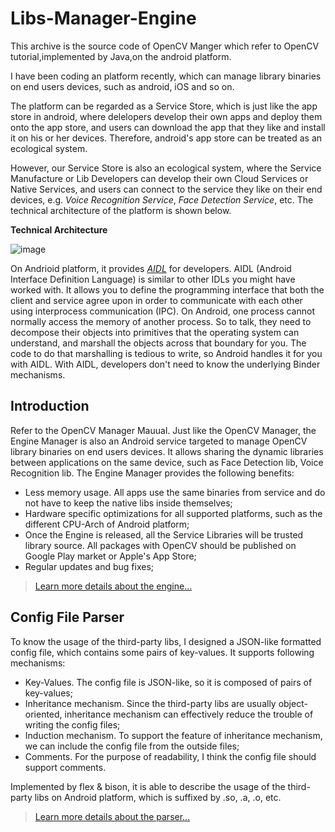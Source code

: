 Libs-Manager-Engine
===
This archive is the source code of OpenCV Manger which refer to OpenCV tutorial,implemented by Java,on the android platform.

I have been coding an platform recently, which can manage library binaries on end users devices, such as android, iOS and so on.

The platform can be regarded as a Service Store, which is just like the app store in android, where delelopers develop their own apps and deploy them onto the app store, and users can download the app that they like and install it on his or her devices. Therefore, android's app store can be treated as an ecological system.

However, our Service Store is also an ecological system, where the Service Manufacture or Lib Developers can develop their own Cloud Services or Native Services, and users can connect to the service they like on their end devices, e.g. *Voice Recognition Service*, *Face Detection Service*, etc. The technical architecture of the platform is shown below.

**Technical Architecture**

![image](https://github.com/lijiansong/OpenCV-Manager-Engine/blob/master/screenshot/arch.png "Technical Architecture")

On Andrioid platform, it provides [*AIDL*](https://developer.android.com/guide/components/aidl.html) for developers. AIDL (Android Interface Definition Language) is similar to other IDLs you might have worked with. It allows you to define the programming interface that both the client and service agree upon in order to communicate with each other using interprocess communication (IPC). On Android, one process cannot normally access the memory of another process. So to talk, they need to decompose their objects into primitives that the operating system can understand, and marshall the objects across that boundary for you. The code to do that marshalling is tedious to write, so Android handles it for you with AIDL. With AIDL, developers don't need to know the underlying Binder mechanisms.

Introduction
---
Refer to the OpenCV Manager Mauual.
Just like the OpenCV Manager, the Engine Manager is also an Android service targeted to manage OpenCV library binaries on end users devices. It allows sharing the dynamic libraries between applications on the same device, such as Face Detection lib, Voice Recognition lib. The Engine Manager provides the following benefits:
- Less memory usage. All apps use the same binaries from service and do not have to keep the native libs inside themselves;
- Hardware specific optimizations for all supported platforms, such as the different CPU-Arch of Android platform;
- Once the Engine is released, all the Service Libraries will be trusted library source. All packages with OpenCV should be published on Google Play market or Apple's App Store;
- Regular updates and bug fixes;

> [Learn more details about the engine...](https://github.com/lijiansong/Libs-Manager-Engine/blob/master/engine/README.md)

Config File Parser
---
To know the usage of the third-party libs, I designed a JSON-like formatted config file, which contains some pairs of key-values. It supports following mechanisms:
- Key-Values. The config file is JSON-like, so it is composed of pairs of key-values;
- Inheritance mechanism. Since the third-party libs are usually object-oriented, inheritance mechanism can effectively reduce the trouble of writing the config files;
- Induction mechanism. To support the feature of inheritance mechanism, we can include the config file from the outside files;
- Comments. For the purpose of readability, I think the config file should support comments.

Implemented by flex & bison, it is able to describe the usage of the third-party libs on Android platform, which is suffixed by .so, .a, .o, etc.<br>
> [Learn more details about the parser...](https://github.com/lijiansong/ConfigFileParser)



